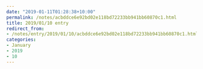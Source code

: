 ```yaml
---
date: "2019-01-11T01:28:38+10:00"
permalink: /notes/acbddce6e92bd02e118bd72233bb941bb60870c1.html
title: 2019/01/10 entry
redirect_from:
- /notes/entry/2019/01/10/acbddce6e92bd02e118bd72233bb941bb60870c1.html
categories:
- January
- 2019
- 10
---
```

